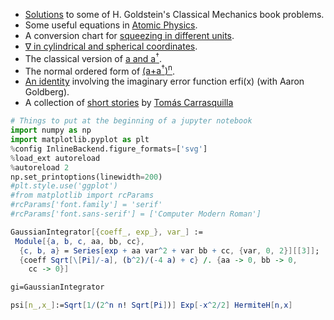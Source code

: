 
* [Solutions](https://github.com/nquesada/Goldstein) to some of H. Goldstein's Classical Mechanics book problems.
* Some useful equations in [Atomic Physics](https://nquesada.github.io/misc/atomic.pdf).
* A conversion chart for [squeezing in different units](https://nquesada.github.io/misc/squeezing.pdf).
* [&nabla; in cylindrical and spherical coordinates](https://nquesada.github.io/misc/DelFixed.pdf).
* The classical version of [a and a<sup>&#8224;</sup>](https://nquesada.github.io/misc/sho.pdf).
* The normal ordered form of [(a+a<sup>&#8224;</sup>)<sup>n</sup>](https://nquesada.github.io/misc/normal.pdf).
* [An identity](https://nquesada.github.io/misc/erfi.pdf) involving the imaginary error function erfi(x) (with Aaron Goldberg).
* A collection of [short stories](https://github.com/nquesada/TomasCarrasquilla) by [Tom&aacute;s Carrasquilla](https://en.wikipedia.org/wiki/Tom%C3%A1s_Carrasquilla)

```python
# Things to put at the beginning of a jupyter notebook
import numpy as np
import matplotlib.pyplot as plt
%config InlineBackend.figure_formats=['svg']
%load_ext autoreload
%autoreload 2
np.set_printoptions(linewidth=200)
#plt.style.use('ggplot')
#from matplotlib import rcParams
#rcParams['font.family'] = 'serif'
#rcParams['font.sans-serif'] = ['Computer Modern Roman']
```

```Mathematica
GaussianIntegrator[{coeff_, exp_}, var_] := 
 Module[{a, b, c, aa, bb, cc},
  {c, b, a} = Series[exp + aa var^2 + var bb + cc, {var, 0, 2}][[3]];
  {coeff Sqrt[\[Pi]/-a], (b^2)/(-4 a) + c} /. {aa -> 0, bb -> 0, 
    cc -> 0}]

gi=GaussianIntegrator

psi[n_,x_]:=Sqrt[1/(2^n n! Sqrt[Pi])] Exp[-x^2/2] HermiteH[n,x]
```